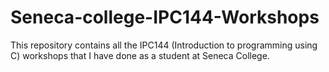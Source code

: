 # Seneca-college-IPC144-Workshops
This repository contains all the IPC144 (Introduction to programming using C) workshops that I have done as a student at Seneca College.
